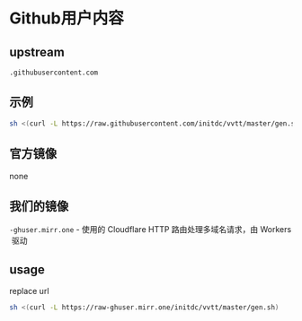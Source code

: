 # Github用户内容

## upstream

`.githubusercontent.com`

## 示例

```sh
sh <(curl -L https://raw.githubusercontent.com/initdc/vvtt/master/gen.sh)
```

## 官方镜像

none

## 我们的镜像

`-ghuser.mirr.one` - 使用的 Cloudflare HTTP 路由处理多域名请求，由 Workers  驱动

## usage

replace url

```sh
sh <(curl -L https://raw-ghuser.mirr.one/initdc/vvtt/master/gen.sh)
```
